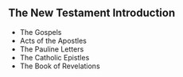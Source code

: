 ## The New Testament Introduction
- The Gospels
- Acts of the Apostles
- The Pauline Letters
- The Catholic Epistles
- The Book of Revelations